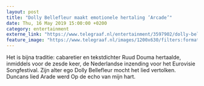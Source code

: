 ```yaml
---
layout: post
title: "Dolly Bellefleur maakt emotionele hertaling ’Arcade’"
date: Thu, 16 May 2019 15:00:00 +0200
category: entertainment
externe_link: "https://www.telegraaf.nl/entertainment/3597902/dolly-bellefleur-maakt-emotionele-hertaling-arcade"
feature_image: "https://www.telegraaf.nl/images/1200x630/filters:format(jpeg):quality(80)/cdn-kiosk-api.telegraaf.nl/4bf8a48c-77d7-11e9-9d3a-02c309bc01c1.jpg"
---
```


<p class="intro">Het is bijna traditie: cabaretier en tekstdichter Ruud Douma hertaalde, inmiddels voor de zesde keer, de Nederlandse inzending voor het Eurovisie Songfestival. Zijn alter ego Dolly Bellefleur mocht het lied vertolken. Duncans lied Arade werd Op de echo van mijn hart.</p>
